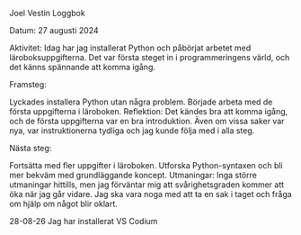 Joel Vestin Loggbok

Datum: 27 augusti 2024

Aktivitet: Idag har jag installerat Python och påbörjat arbetet med läroboksuppgifterna. Det var första steget in i programmeringens värld, och det känns spännande att komma igång.

Framsteg:

Lyckades installera Python utan några problem.
Började arbeta med de första uppgifterna i läroboken.
Reflektion: Det kändes bra att komma igång, och de första uppgifterna var en bra introduktion. Även om vissa saker var nya, var instruktionerna tydliga och jag kunde följa med i alla steg.

Nästa steg:

Fortsätta med fler uppgifter i läroboken.
Utforska Python-syntaxen och bli mer bekväm med grundläggande koncept.
Utmaningar: Inga större utmaningar hittills, men jag förväntar mig att svårighetsgraden kommer att öka när jag går vidare. Jag ska vara noga med att ta en sak i taget och fråga om hjälp om något blir oklart.

28-08-26
Jag har installerat VS Codium
